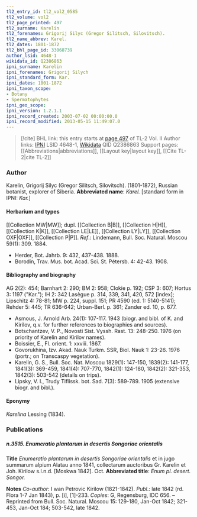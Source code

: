 ```yaml
---
tl2_entry_id: tl2_vol2_0585
tl2_volume: vol2
tl2_page_printed: 497
tl2_surname: Karelin
tl2_forenames: Grigorij Silyc (Gregor Silitsch, Silovitsch).
tl2_name_abbrev: Karel.
tl2_dates: 1801-1872
tl2_bhl_page_id: 33068739
author_lsid: 4648-1
wikidata_id: Q2386863
ipni_surname: Karelin
ipni_forenames: Grigorij Silych
ipni_standard_form: Kar.
ipni_dates: 1801-1872
ipni_taxon_scope: 
- Botany
- Spermatophytes
ipni_geo_scope: 
ipni_version: 1.2.1.1
ipni_record_created: 2003-07-02 00:00:00.0
ipni_record_modified: 2013-05-15 11:49:07.0
---
```


> [!cite] BHL link: this entry starts at [page 497](https://www.biodiversitylibrary.org/page/33068739) of TL-2 Vol. II
> Author links: [IPNI](https://www.ipni.org/a/4648-1) LSID 4648-1, [Wikidata](https://www.wikidata.org/wiki/Q2386863) QID Q2386863
> Support pages: [[Abbreviations|abbreviations]], [[Layout key|layout key]], [[Cite TL-2|cite TL-2]]

### Author

Karelin, Grigorij Silyc (Gregor Silitsch, Silovitsch). (1801-1872), Russian botanist, explorer of Siberia. 
**Abbreviated name**: *Karel.* \[standard form in IPNI: *Kar.*\]

#### Herbarium and types

[[Collection MW|MW]]; dupl. [[Collection B|B]], [[Collection H|H]], [[Collection K|K]], [[Collection LE|LE]], [[Collection LY|LY]], [[Collection OXF|OXF]], [[Collection P|P]].
*Ref*.: Lindemann, Bull. Soc. Natural. Moscou 59(1): 309. 1884.
- Herder, Bot. Jahrb. 9: 432, 437-438. 1888.
- Borodin, Trav. Mus. bot. Acad. Sci. St. Pétersb. 4: 42-43. 1908.

#### Bibliography and biography

AG 2(2): 454; Barnhart 2: 290; BM 2: 958; Clokie p. 192; CSP 3: 607; Hortus 3: 1197 ("Kar."); IH 2: 342 Lasègue p. 314, 339, 341, 420, 572 \[index\]; Lipschitz 4: 78-81; MW p. 224, suppl. 151; PR 4590 (ed. 1: 5140-5141); Rehder 5: 445; TR 636-642; Urban-Berl. p. 361; Zander ed. 10, p. 677.
- Asmous, J. Arnold Arb. 24(1): 107-117. 1943 (biogr. and bibl. of K. and Kirilov, q.v. for further references to biographies and sources).
- Botschantzev, V. P., Novosti Sist. Vyssh. Rast. 13: 248-250. 1976 (on priority of Karelin and Kirilov names).
- Boissier, E., Fl. orient. 1: xxviii. 1867.
- Govorukhina, Izv. Akad. Nauk Turkm. SSR, Biol. Nauk 1: 23-26. 1976 (portr.; on Transcaspy vegetation).
- Karelin, G. S., Bull. Soc. Nat. Moscou 1829(1): 147-150, 1839(2): 141-177, 1841(3): 369-459, 1841(4): 707-770, 1842(1): 124-180, 1842(2): 321-353, 1842(3): 503-542 (details on trips).
- Lipsky, V. I., Trudy Tiflissk. bot. Sad. 7(3): 589-789. 1905 (extensive biogr. and bibl.).

#### Eponymy

*Karelina* Lessing (1834).

### Publications

##### n.3515. Enumeratio plantarum in desertis Songoriae orientalis

**Title**
*Enumeratio plantarum in desertis Songoriae orientalis* et in jugo summarum alpium Alatau anno 1841, collectarum auctoribus Gr. Karelin et Joh. Kirilow s.l.n.d. \[Moskwa 1842\]. Oct.
**Abbreviated title**: *Enum pl. desert. Songor.*

**Notes**
*Co-author*: I wan Petrovic Kirilow (1821-1842).
*Publ*.: late 1842 (rd. Flora 1-7 Jan 1843), p. \[i\], \[1\]-233. *Copies*: G, Regensburg, IDC 656. – Reprinted from Bull. Soc. Natural. Moscou 15: 129-180, Jan-Oct 1842; 321-453, Jan-Oct 184; 503-542, late 1842.

